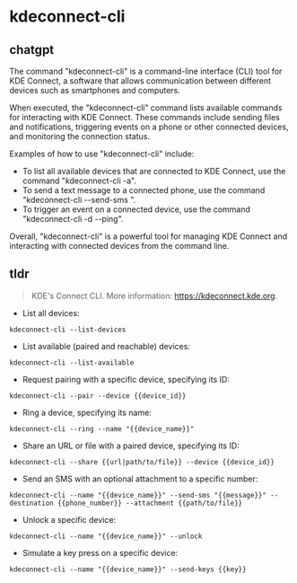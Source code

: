 # kdeconnect-cli 
## chatgpt 
The command "kdeconnect-cli" is a command-line interface (CLI) tool for KDE Connect, a software that allows communication between different devices such as smartphones and computers. 

When executed, the "kdeconnect-cli" command lists available commands for interacting with KDE Connect. These commands include sending files and notifications, triggering events on a phone or other connected devices, and monitoring the connection status. 

Examples of how to use "kdeconnect-cli" include:

- To list all available devices that are connected to KDE Connect, use the command "kdeconnect-cli -a".
- To send a text message to a connected phone, use the command "kdeconnect-cli --send-sms <phone number> <message>".
- To trigger an event on a connected device, use the command "kdeconnect-cli -d <device ID> --ping".

Overall, "kdeconnect-cli" is a powerful tool for managing KDE Connect and interacting with connected devices from the command line. 

## tldr 
 
> KDE's Connect CLI.
> More information: <https://kdeconnect.kde.org>.

- List all devices:

`kdeconnect-cli --list-devices`

- List available (paired and reachable) devices:

`kdeconnect-cli --list-available`

- Request pairing with a specific device, specifying its ID:

`kdeconnect-cli --pair --device {{device_id}}`

- Ring a device, specifying its name:

`kdeconnect-cli --ring --name "{{device_name}}"`

- Share an URL or file with a paired device, specifying its ID:

`kdeconnect-cli --share {{url|path/to/file}} --device {{device_id}}`

- Send an SMS with an optional attachment to a specific number:

`kdeconnect-cli --name "{{device_name}}" --send-sms "{{message}}" --destination {{phone_number}} --attachment {{path/to/file}}`

- Unlock a specific device:

`kdeconnect-cli --name "{{device_name}}" --unlock`

- Simulate a key press on a specific device:

`kdeconnect-cli --name "{{device_name}}" --send-keys {{key}}`
